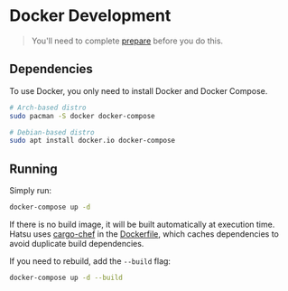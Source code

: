 # Docker Development

> You'll need to complete [prepare](./01-prepare.md) before you do this.

## Dependencies

To use Docker, you only need to install Docker and Docker Compose.

```bash
# Arch-based distro
sudo pacman -S docker docker-compose

# Debian-based distro
sudo apt install docker.io docker-compose
```

<!-- ## Building -->

## Running

Simply run:

```bash
docker-compose up -d
```

If there is no build image, it will be built automatically at execution time.
Hatsu uses [cargo-chef](https://crates.io/crates/cargo-chef) in the [Dockerfile](https://github.com/importantimport/hatsu/blob/main/Dockerfile),
which caches dependencies to avoid duplicate build dependencies.

If you need to rebuild, add the `--build` flag:

```bash
docker-compose up -d --build
```
